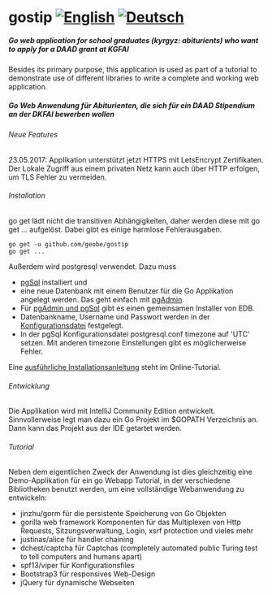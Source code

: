 # gostip        [![English](gb40.png "Union Jack")](#en) [![Deutsch](de33.png "Deutsche Flagge")](#de)

##### <a id="en"></a> Go web application for school graduates (kyrgyz: abiturients) who want to apply for a DAAD grant at KGFAI

Besides its primary purpose, this application is used as part of a tutorial to demonstrate use of different libraries 
to write a complete and working web application.

##### <a id="de"></a> Go Web Anwendung für Abiturienten, die sich für ein DAAD Stipendium an der DKFAI bewerben wollen
###### Neue Features
23.05.2017:
Applikation unterstützt jetzt HTTPS mit LetsEncrypt Zertifikaten. Der Lokale Zugriff aus einem 
privaten Netz kann auch über HTTP erfolgen, um TLS Fehler zu vermeiden.
###### Installation
go get lädt nicht die transitiven Abhängigkeiten, daher werden diese mit go get ... aufgelöst. Dabei gibt es einige 
harmlose Fehlerausgaben.
```
go get -u github.com/geobe/gostip
go get ...
```
Außerdem wird postgresql verwendet. Dazu muss

* [pgSql](https://www.postgresql.org/download/) installiert und
* eine neue Datenbank mit einem Benutzer für die Go Applikation angelegt werden. 
Das geht einfach mit [pgAdmin](https://www.pgadmin.org/).
* Für [pgAdmin und pgSql](http://www.enterprisedb.com/products-services-training/pgdownload) gibt es einen gemeinsamen 
Installer von EDB.
* Datenbankname, Username und Passwort werden in der 
[Konfigurationsdatei](https://github.com/geobe/gostip/blob/master/config/devconfig.json) festgelegt.
* In der pgSql Konfigurationsdatei postgresql.conf timezone auf 'UTC' setzen. Mit anderen timezone Einstellungen gibt es 
möglicherweise Fehler.

Eine [ausführliche Installationsanleitung](https://www.georgbeier.de/tutorials-java-und-mehr/go-single-page-web-applikationen/go-web-basics/beispielapplikation-und-datenbank-installieren/) steht im Online-Tutorial.
 
###### Entwicklung
Die Applikation wird mit IntelliJ Community Edition entwickelt. Sinnvollerweise legt man dazu ein 
Go Projekt im $GOPATH Verzeichnis an. Dann kann das Projekt aus der IDE getartet werden.

###### Tutorial
Neben dem eigentlichen Zweck der Anwendung ist dies gleichzeitig eine Demo-Applikation für ein 
go Webapp Tutorial, in der verschiedene Bibliotheken benutzt werden, um eine
vollständige Webanwendung zu entwickeln:
*   jinzhu/gorm für die persistente Speicherung von Go Objekten
*   gorilla web framework Komponenten für das Multiplexen von Http Requests, Sitzungsverwaltung, Login, xsrf protection und vieles mehr
*   justinas/alice für handler chaining
*   dchest/captcha für Captchas (completely automated public Turing test to tell computers and humans apart)
*   spf13/viper für Konfigurationsfiles
*   Bootstrap3 für responsives Web-Design
*   jQuery für dynamische Webseiten
